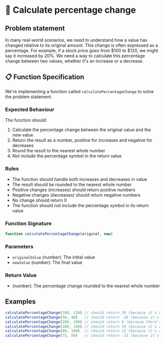 # 💯 Calculate percentage change

## Problem statement

In many real-world scenarios, we need to understand how a value has changed relative to its original amount. This change is often expressed as a percentage. For example, if a stock price goes from $100 to $120, we might say it increased by 20%. We need a way to calculate this percentage change between two values, whether it's an increase or a decrease.

## 📋 Function Specification

We're implementing a function called `calculatePercentageChange` to solve the problem statement.

### Expected Behaviour

The function should:
1. Calculate the percentage change between the original value and the new value
2. Return the result as a number, positive for increases and negative for decreases
3. Round the result to the nearest whole number
4. Not include the percentage symbol in the return value


### Rules
- The function should handle both increases and decreases in value
- The result should be rounded to the nearest whole number
- Positive changes (increases) should return positive numbers
- Negative changes (decreases) should return negative numbers
- No change should return 0
- The function should not include the percentage symbol in its return value

### Function Signature
```javascript
function calculatePercentageChange(original, new)
```

### Parameters
- `originalValue` (number): The initial value
- `newValue` (number): The final value

### Return Value
- (number): The percentage change rounded to the nearest whole number


## Examples
```javascript
calculatePercentageChange(100, 120) // should return 20 (because it's a 20% increase)
calculatePercentageChange(50, 40)   // should return -20 (because it's a 20% decrease)
calculatePercentageChange(200, 200) // should return 0 (because there's no change)
calculatePercentageChange(100, 150) // should return 50 (because it's a 50% increase)
calculatePercentageChange(80, 100)  // should return 25 (because it's a 25% increase)
calculatePercentageChange(75, 50)   // should return -33 (because it's a 33.33% decrease, rounded to 33)
```

